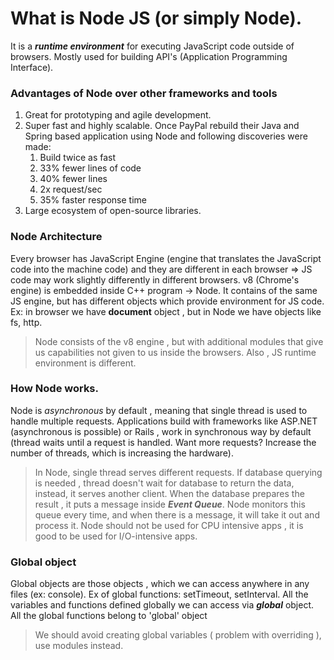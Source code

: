 # What is Node JS (or simply Node).
It is a ***runtime environment*** for executing JavaScript code outside of browsers. Mostly used for building API's (Application Programming Interface).

### Advantages of Node over other frameworks and tools
1. Great for prototyping and agile development.
2. Super fast and highly scalable. 
Once PayPal rebuild their Java and Spring based application using Node and following discoveries were made: 
    1. Build twice as fast  
    2. 33% fewer lines of code
    3. 40% fewer lines
    4. 2x request/sec
    5. 35% faster response time
3. Large ecosystem of open-source libraries.

### Node Architecture
Every browser has JavaScript Engine (engine that translates the JavaScript code into the machine code) and they are different in each browser => JS code may work slightly differently in different browsers.
v8 (Chrome's engine) is embedded inside C++ program -> Node. It contains of the same JS engine, but has different objects which provide environment for JS code. Ex: in browser we have **document** object , but in Node we have objects like fs, http.
>Node consists of the v8 engine , but with additional modules that give us capabilities not given to us inside the browsers. Also , JS runtime environment is different. 

### How Node works.
Node is *asynchronous* by default , meaning that single thread is used to handle multiple requests. Applications build with frameworks like ASP.NET (asynchronous is possible) or Rails , work in synchronous way by default (thread waits until a request is handled. Want more requests? Increase the number of threads, which is increasing the hardware).
>In Node, single thread serves different requests. If database querying is needed , thread doesn't wait for database to return the data, instead, it serves another client. When the database prepares the result , it puts a message inside ***Event Queue***. Node monitors this queue every time, and when there is a message, it will take it out and process it. Node should not be used for CPU intensive apps , it is good to be used for I/O-intensive apps.



### Global object
Global objects are those objects , which we can access anywhere in any files (ex: console). Ex of global functions: setTimeout, setInterval.
All the variables and functions defined globally we can access via ***global*** object. All the global functions belong to 'global' object

>We should avoid creating global variables ( problem with overriding ), use modules instead.